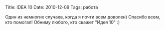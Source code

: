 Title: IDEA 10
Date: 2010-12-09
Tags: работа

<div class="text"><p>Один из немногих случаев, когда я почти всем доволен) Спасибо всем, кто помогал! Обниму любого, кто скажет "Идея 10" :)</p></div>